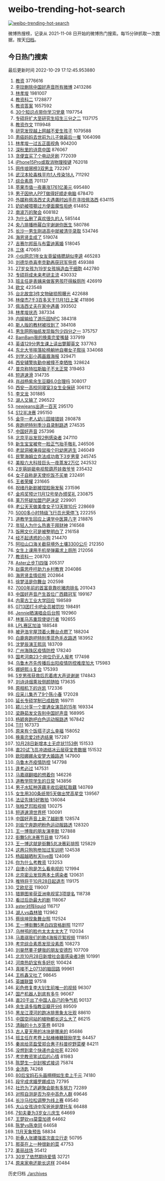 # weibo-trending-hot-search

[![weibo-trending-hot-search](https://github.com/ameizi/weibo-trending-hot-search/actions/workflows/ci.yml/badge.svg)](https://github.com/ameizi/weibo-trending-hot-search/actions/workflows/ci.yml)

微博热搜榜，记录从 2021-11-08 日开始的微博热门搜索。每15分钟抓取一次数据，按天[归档](./archives)。

## 今日热门搜索

<!-- BEGIN --> 
最后更新时间 2022-10-29 17:12:45.953880 
1. [教资](https://s.weibo.com/weibo?q=%E6%95%99%E8%B5%84&t=31&band_rank=15&Refer=top) 3776616
1. [李玟删除中国好声音所有微博](https://s.weibo.com/weibo?q=%23%E6%9D%8E%E7%8E%9F%E5%88%A0%E9%99%A4%E4%B8%AD%E5%9B%BD%E5%A5%BD%E5%A3%B0%E9%9F%B3%E6%89%80%E6%9C%89%E5%BE%AE%E5%8D%9A%23&t=31&band_rank=18&Refer=top) 2413286
1. [林孝埈](https://s.weibo.com/weibo?q=%E6%9E%97%E5%AD%9D%E5%9F%88&t=31&band_rank=1&Refer=top) 1981007
1. [教资科二](https://s.weibo.com/weibo?q=%E6%95%99%E8%B5%84%E7%A7%91%E4%BA%8C&t=31&band_rank=4&Refer=top) 1728877
1. [教资答案](https://s.weibo.com/weibo?q=%E6%95%99%E8%B5%84%E7%AD%94%E6%A1%88&t=31&band_rank=2&Refer=top) 1657592
1. [30个知识点带你学习党章](https://s.weibo.com/weibo?q=%2330%E4%B8%AA%E7%9F%A5%E8%AF%86%E7%82%B9%E5%B8%A6%E4%BD%A0%E5%AD%A6%E4%B9%A0%E5%85%9A%E7%AB%A0%23&t=31&band_rank=3&Refer=top) 1197754
1. [专硕将扩大至研究生招生三分之二](https://s.weibo.com/weibo?q=%23%E4%B8%93%E7%A1%95%E5%B0%86%E6%89%A9%E5%A4%A7%E8%87%B3%E7%A0%94%E7%A9%B6%E7%94%9F%E6%8B%9B%E7%94%9F%E4%B8%89%E5%88%86%E4%B9%8B%E4%BA%8C%23&t=31&band_rank=36&Refer=top) 1137175
1. [教资作文](https://s.weibo.com/weibo?q=%E6%95%99%E8%B5%84%E4%BD%9C%E6%96%87&t=31&band_rank=4&Refer=top) 1119948
1. [研究发现越上网越不爱生孩子](https://s.weibo.com/weibo?q=%23%E7%A0%94%E7%A9%B6%E5%8F%91%E7%8E%B0%E8%B6%8A%E4%B8%8A%E7%BD%91%E8%B6%8A%E4%B8%8D%E7%88%B1%E7%94%9F%E5%AD%A9%E5%AD%90%23&t=31&band_rank=2&Refer=top) 1079588
1. [患癌妈妈去世前为儿子做最后一餐](https://s.weibo.com/weibo?q=%23%E6%82%A3%E7%99%8C%E5%A6%88%E5%A6%88%E5%8E%BB%E4%B8%96%E5%89%8D%E4%B8%BA%E5%84%BF%E5%AD%90%E5%81%9A%E6%9C%80%E5%90%8E%E4%B8%80%E9%A4%90%23&t=31&band_rank=38&Refer=top) 1064098
1. [林孝埈一过五正面视角](https://s.weibo.com/weibo?q=%23%E6%9E%97%E5%AD%9D%E5%9F%88%E4%B8%80%E8%BF%87%E4%BA%94%E6%AD%A3%E9%9D%A2%E8%A7%86%E8%A7%92%23&t=31&band_rank=48&Refer=top) 904200
1. [深秋里的诗意中国](https://s.weibo.com/weibo?q=%23%E6%B7%B1%E7%A7%8B%E9%87%8C%E7%9A%84%E8%AF%97%E6%84%8F%E4%B8%AD%E5%9B%BD%23&t=31&band_rank=3&Refer=top) 876067
1. [贪便宜买了个电动牙刷](https://s.weibo.com/weibo?q=%23%E8%B4%AA%E4%BE%BF%E5%AE%9C%E4%B9%B0%E4%BA%86%E4%B8%AA%E7%94%B5%E5%8A%A8%E7%89%99%E5%88%B7%23&t=31&band_rank=2&Refer=top) 772039
1. [iPhone15Pro或取消物理按键](https://s.weibo.com/weibo?q=%23iPhone15Pro%E6%88%96%E5%8F%96%E6%B6%88%E7%89%A9%E7%90%86%E6%8C%89%E9%94%AE%23&t=31&band_rank=4&Refer=top) 762018
1. [网传琅琊榜3双男主](https://s.weibo.com/weibo?q=%23%E7%BD%91%E4%BC%A0%E7%90%85%E7%90%8A%E6%A6%9C3%E5%8F%8C%E7%94%B7%E4%B8%BB%23&t=31&band_rank=28&Refer=top) 732267
1. [武汉本轮毒株平均1人传染18人](https://s.weibo.com/weibo?q=%23%E6%AD%A6%E6%B1%89%E6%9C%AC%E8%BD%AE%E6%AF%92%E6%A0%AA%E5%B9%B3%E5%9D%871%E4%BA%BA%E4%BC%A0%E6%9F%9318%E4%BA%BA%23&t=31&band_rank=4&Refer=top) 711292
1. [综合素质](https://s.weibo.com/weibo?q=%E7%BB%BC%E5%90%88%E7%B4%A0%E8%B4%A8&t=31&band_rank=5&Refer=top) 701137
1. [苹果市值一夜暴涨1761亿美元](https://s.weibo.com/weibo?q=%23%E8%8B%B9%E6%9E%9C%E5%B8%82%E5%80%BC%E4%B8%80%E5%A4%9C%E6%9A%B4%E6%B6%A81761%E4%BA%BF%E7%BE%8E%E5%85%83%23&t=31&band_rank=4&Refer=top) 695480
1. [男子因他人PPT做得好顺走电脑](https://s.weibo.com/weibo?q=%23%E7%94%B7%E5%AD%90%E5%9B%A0%E4%BB%96%E4%BA%BAPPT%E5%81%9A%E5%BE%97%E5%A5%BD%E9%A1%BA%E8%B5%B0%E7%94%B5%E8%84%91%23&t=31&band_rank=19&Refer=top) 678470
1. [外媒称佩洛西丈夫遇袭时凶手在寻找佩洛西](https://s.weibo.com/weibo?q=%23%E5%A4%96%E5%AA%92%E7%A7%B0%E4%BD%A9%E6%B4%9B%E8%A5%BF%E4%B8%88%E5%A4%AB%E9%81%87%E8%A2%AD%E6%97%B6%E5%87%B6%E6%89%8B%E5%9C%A8%E5%AF%BB%E6%89%BE%E4%BD%A9%E6%B4%9B%E8%A5%BF%23&t=31&band_rank=47&Refer=top) 634115
1. [奶奶被喂嚼过方便面魔性拒绝](https://s.weibo.com/weibo?q=%23%E5%A5%B6%E5%A5%B6%E8%A2%AB%E5%96%82%E5%9A%BC%E8%BF%87%E6%96%B9%E4%BE%BF%E9%9D%A2%E9%AD%94%E6%80%A7%E6%8B%92%E7%BB%9D%23&t=31&band_rank=40&Refer=top) 614852
1. [南波万的聚会](https://s.weibo.com/weibo?q=%23%E5%8D%97%E6%B3%A2%E4%B8%87%E7%9A%84%E8%81%9A%E4%BC%9A%23&t=31&band_rank=7&Refer=top) 608182
1. [为什么删了喜欢很久的人](https://s.weibo.com/weibo?q=%23%E4%B8%BA%E4%BB%80%E4%B9%88%E5%88%A0%E4%BA%86%E5%96%9C%E6%AC%A2%E5%BE%88%E4%B9%85%E7%9A%84%E4%BA%BA%23&t=31&band_rank=5&Refer=top) 585144
1. [央八排播杨幂白宇谢谢你医生](https://s.weibo.com/weibo?q=%23%E5%A4%AE%E5%85%AB%E6%8E%92%E6%92%AD%E6%9D%A8%E5%B9%82%E7%99%BD%E5%AE%87%E8%B0%A2%E8%B0%A2%E4%BD%A0%E5%8C%BB%E7%94%9F%23&t=31&band_rank=6&Refer=top) 580786
1. [长沙一男生刚进高中就被清华录取](https://s.weibo.com/weibo?q=%23%E9%95%BF%E6%B2%99%E4%B8%80%E7%94%B7%E7%94%9F%E5%88%9A%E8%BF%9B%E9%AB%98%E4%B8%AD%E5%B0%B1%E8%A2%AB%E6%B8%85%E5%8D%8E%E5%BD%95%E5%8F%96%23&t=31&band_rank=11&Refer=top) 534746
1. [海恩贤圭成了](https://s.weibo.com/weibo?q=%23%E6%B5%B7%E6%81%A9%E8%B4%A4%E5%9C%AD%E6%88%90%E4%BA%86%23&t=31&band_rank=6&Refer=top) 519074
1. [吉赛尔邦辰与布雷迪离婚](https://s.weibo.com/weibo?q=%23%E5%90%89%E8%B5%9B%E5%B0%94%E9%82%A6%E8%BE%B0%E4%B8%8E%E5%B8%83%E9%9B%B7%E8%BF%AA%E7%A6%BB%E5%A9%9A%23&t=31&band_rank=8&Refer=top) 518045
1. [三体](https://s.weibo.com/weibo?q=%E4%B8%89%E4%BD%93&t=31&band_rank=42&Refer=top) 470651
1. [小伙网恋1年女友竟留络腮胡似李逵](https://s.weibo.com/weibo?q=%23%E5%B0%8F%E4%BC%99%E7%BD%91%E6%81%8B1%E5%B9%B4%E5%A5%B3%E5%8F%8B%E7%AB%9F%E7%95%99%E7%BB%9C%E8%85%AE%E8%83%A1%E4%BC%BC%E6%9D%8E%E9%80%B5%23&t=31&band_rank=50&Refer=top) 465283
1. [刘德华恭喜李克勤再获冠军导师](https://s.weibo.com/weibo?q=%23%E5%88%98%E5%BE%B7%E5%8D%8E%E6%81%AD%E5%96%9C%E6%9D%8E%E5%85%8B%E5%8B%A4%E5%86%8D%E8%8E%B7%E5%86%A0%E5%86%9B%E5%AF%BC%E5%B8%88%23&t=31&band_rank=37&Refer=top) 459388
1. [27岁女孩为19岁女孩捐造血干细胞](https://s.weibo.com/weibo?q=%2327%E5%B2%81%E5%A5%B3%E5%AD%A9%E4%B8%BA19%E5%B2%81%E5%A5%B3%E5%AD%A9%E6%8D%90%E9%80%A0%E8%A1%80%E5%B9%B2%E7%BB%86%E8%83%9E%23&t=31&band_rank=15&Refer=top) 442780
1. [专硕将成未来考研主流](https://s.weibo.com/weibo?q=%23%E4%B8%93%E7%A1%95%E5%B0%86%E6%88%90%E6%9C%AA%E6%9D%A5%E8%80%83%E7%A0%94%E4%B8%BB%E6%B5%81%23&t=31&band_rank=20&Refer=top) 430332
1. [班主任是表姨来做客男孩吓得躲厕所](https://s.weibo.com/weibo?q=%23%E7%8F%AD%E4%B8%BB%E4%BB%BB%E6%98%AF%E8%A1%A8%E5%A7%A8%E6%9D%A5%E5%81%9A%E5%AE%A2%E7%94%B7%E5%AD%A9%E5%90%93%E5%BE%97%E8%BA%B2%E5%8E%95%E6%89%80%23&t=31&band_rank=31&Refer=top) 426919
1. [欧文](https://s.weibo.com/weibo?q=%E6%AC%A7%E6%96%87&t=31&band_rank=18&Refer=top) 423548
1. [台北故宫3件文物破损照曝光](https://s.weibo.com/weibo?q=%23%E5%8F%B0%E5%8C%97%E6%95%85%E5%AE%AB3%E4%BB%B6%E6%96%87%E7%89%A9%E7%A0%B4%E6%8D%9F%E7%85%A7%E6%9B%9D%E5%85%89%23&t=31&band_rank=7&Refer=top) 422688
1. [林俊杰7千3百多天于11月1日上架](https://s.weibo.com/weibo?q=%E6%9E%97%E4%BF%8A%E6%9D%B07%E5%8D%833%E7%99%BE%E5%A4%9A%E5%A4%A9%E4%BA%8E11%E6%9C%881%E6%97%A5%E4%B8%8A%E6%9E%B6&t=31&band_rank=17&Refer=top) 411896
1. [佩洛西丈夫在家中遇袭](https://s.weibo.com/weibo?q=%23%E4%BD%A9%E6%B4%9B%E8%A5%BF%E4%B8%88%E5%A4%AB%E5%9C%A8%E5%AE%B6%E4%B8%AD%E9%81%87%E8%A2%AD%23&t=31&band_rank=8&Refer=top) 393502
1. [林孝埈状态](https://s.weibo.com/weibo?q=%23%E6%9E%97%E5%AD%9D%E5%9F%88%E7%8A%B6%E6%80%81%23&t=31&band_rank=43&Refer=top) 387334
1. [内娱输给了游乐园NPC](https://s.weibo.com/weibo?q=%23%E5%86%85%E5%A8%B1%E8%BE%93%E7%BB%99%E4%BA%86%E6%B8%B8%E4%B9%90%E5%9B%ADNPC%23&t=31&band_rank=11&Refer=top) 384318
1. [斯人版的教材被找到了](https://s.weibo.com/weibo?q=%23%E6%96%AF%E4%BA%BA%E7%89%88%E7%9A%84%E6%95%99%E6%9D%90%E8%A2%AB%E6%89%BE%E5%88%B0%E4%BA%86%23&t=31&band_rank=49&Refer=top) 384108
1. [男生网购抽纸发现每包少四分之一](https://s.weibo.com/weibo?q=%23%E7%94%B7%E7%94%9F%E7%BD%91%E8%B4%AD%E6%8A%BD%E7%BA%B8%E5%8F%91%E7%8E%B0%E6%AF%8F%E5%8C%85%E5%B0%91%E5%9B%9B%E5%88%86%E4%B9%8B%E4%B8%80%23&t=31&band_rank=19&Refer=top) 375757
1. [BamBam我的换乘恋爱嘴替](https://s.weibo.com/weibo?q=%23BamBam%E6%88%91%E7%9A%84%E6%8D%A2%E4%B9%98%E6%81%8B%E7%88%B1%E5%98%B4%E6%9B%BF%23&t=31&band_rank=9&Refer=top) 337919
1. [英语129分男生课上读出蹩脚英文](https://s.weibo.com/weibo?q=%23%E8%8B%B1%E8%AF%AD129%E5%88%86%E7%94%B7%E7%94%9F%E8%AF%BE%E4%B8%8A%E8%AF%BB%E5%87%BA%E8%B9%A9%E8%84%9A%E8%8B%B1%E6%96%87%23&t=31&band_rank=9&Refer=top) 337763
1. [东北大爷摔落轮椅躺地自嘲女子帮扶](https://s.weibo.com/weibo?q=%23%E4%B8%9C%E5%8C%97%E5%A4%A7%E7%88%B7%E6%91%94%E8%90%BD%E8%BD%AE%E6%A4%85%E8%BA%BA%E5%9C%B0%E8%87%AA%E5%98%B2%E5%A5%B3%E5%AD%90%E5%B8%AE%E6%89%B6%23&t=31&band_rank=34&Refer=top) 334068
1. [刘学义彭小苒画眉海报](https://s.weibo.com/weibo?q=%23%E5%88%98%E5%AD%A6%E4%B9%89%E5%BD%AD%E5%B0%8F%E8%8B%92%E7%94%BB%E7%9C%89%E6%B5%B7%E6%8A%A5%23&t=31&band_rank=10&Refer=top) 329471
1. [西安辅警执勤中被撞不幸牺牲](https://s.weibo.com/weibo?q=%23%E8%A5%BF%E5%AE%89%E8%BE%85%E8%AD%A6%E6%89%A7%E5%8B%A4%E4%B8%AD%E8%A2%AB%E6%92%9E%E4%B8%8D%E5%B9%B8%E7%89%BA%E7%89%B2%23&t=31&band_rank=11&Refer=top) 328624
1. [普京称特拉斯脑子不太正常](https://s.weibo.com/weibo?q=%23%E6%99%AE%E4%BA%AC%E7%A7%B0%E7%89%B9%E6%8B%89%E6%96%AF%E8%84%91%E5%AD%90%E4%B8%8D%E5%A4%AA%E6%AD%A3%E5%B8%B8%23&t=31&band_rank=34&Refer=top) 319463
1. [短道速滑](https://s.weibo.com/weibo?q=%E7%9F%AD%E9%81%93%E9%80%9F%E6%BB%91&t=31&band_rank=10&Refer=top) 314735
1. [肖战杨紫余生豆瓣6.0合理吗](https://s.weibo.com/weibo?q=%23%E8%82%96%E6%88%98%E6%9D%A8%E7%B4%AB%E4%BD%99%E7%94%9F%E8%B1%86%E7%93%A36.0%E5%90%88%E7%90%86%E5%90%97%23&t=31&band_rank=11&Refer=top) 308017
1. [西安一高校同寝室3女生全保研](https://s.weibo.com/weibo?q=%23%E8%A5%BF%E5%AE%89%E4%B8%80%E9%AB%98%E6%A0%A1%E5%90%8C%E5%AF%9D%E5%AE%A43%E5%A5%B3%E7%94%9F%E5%85%A8%E4%BF%9D%E7%A0%94%23&t=31&band_rank=43&Refer=top) 306112
1. [李文龙](https://s.weibo.com/weibo?q=%E6%9D%8E%E6%96%87%E9%BE%99&t=31&band_rank=17&Refer=top) 301885
1. [湖人又输了](https://s.weibo.com/weibo?q=%23%E6%B9%96%E4%BA%BA%E5%8F%88%E8%BE%93%E4%BA%86%23&t=31&band_rank=10&Refer=top) 296522
1. [newjeans出道一百天](https://s.weibo.com/weibo?q=%23newjeans%E5%87%BA%E9%81%93%E4%B8%80%E7%99%BE%E5%A4%A9%23&t=31&band_rank=12&Refer=top) 295170
1. [S12半决赛](https://s.weibo.com/weibo?q=%23S12%E5%8D%8A%E5%86%B3%E8%B5%9B%23&t=31&band_rank=42&Refer=top) 295150
1. [金华一老人幼儿园接错娃](https://s.weibo.com/weibo?q=%23%E9%87%91%E5%8D%8E%E4%B8%80%E8%80%81%E4%BA%BA%E5%B9%BC%E5%84%BF%E5%9B%AD%E6%8E%A5%E9%94%99%E5%A8%83%23&t=31&band_rank=48&Refer=top) 280878
1. [奔跑吧特别季沙县录制路透](https://s.weibo.com/weibo?q=%23%E5%A5%94%E8%B7%91%E5%90%A7%E7%89%B9%E5%88%AB%E5%AD%A3%E6%B2%99%E5%8E%BF%E5%BD%95%E5%88%B6%E8%B7%AF%E9%80%8F%23&t=31&band_rank=16&Refer=top) 274535
1. [中国好声音](https://s.weibo.com/weibo?q=%23%E4%B8%AD%E5%9B%BD%E5%A5%BD%E5%A3%B0%E9%9F%B3%23&t=31&band_rank=12&Refer=top) 257396
1. [北京平谷发现2例感染者](https://s.weibo.com/weibo?q=%23%E5%8C%97%E4%BA%AC%E5%B9%B3%E8%B0%B7%E5%8F%91%E7%8E%B02%E4%BE%8B%E6%84%9F%E6%9F%93%E8%80%85%23&t=31&band_rank=13&Refer=top) 247110
1. [新生宝宝被夸一脸正气抬手敬礼](https://s.weibo.com/weibo?q=%23%E6%96%B0%E7%94%9F%E5%AE%9D%E5%AE%9D%E8%A2%AB%E5%A4%B8%E4%B8%80%E8%84%B8%E6%AD%A3%E6%B0%94%E6%8A%AC%E6%89%8B%E6%95%AC%E7%A4%BC%23&t=31&band_rank=40&Refer=top) 246506
1. [老鼠洞被淹母鼠挨个叼幼崽逃生](https://s.weibo.com/weibo?q=%23%E8%80%81%E9%BC%A0%E6%B4%9E%E8%A2%AB%E6%B7%B9%E6%AF%8D%E9%BC%A0%E6%8C%A8%E4%B8%AA%E5%8F%BC%E5%B9%BC%E5%B4%BD%E9%80%83%E7%94%9F%23&t=31&band_rank=14&Refer=top) 246049
1. [民警海姆立克法成功救下3岁男童](https://s.weibo.com/weibo?q=%23%E6%B0%91%E8%AD%A6%E6%B5%B7%E5%A7%86%E7%AB%8B%E5%85%8B%E6%B3%95%E6%88%90%E5%8A%9F%E6%95%91%E4%B8%8B3%E5%B2%81%E7%94%B7%E7%AB%A5%23&t=31&band_rank=15&Refer=top) 245745
1. [美股六大科技巨头一夜蒸发2万亿](https://s.weibo.com/weibo?q=%23%E7%BE%8E%E8%82%A1%E5%85%AD%E5%A4%A7%E7%A7%91%E6%8A%80%E5%B7%A8%E5%A4%B4%E4%B8%80%E5%A4%9C%E8%92%B8%E5%8F%912%E4%B8%87%E4%BA%BF%23&t=31&band_rank=50&Refer=top) 242532
1. [2岁萌娃砸电视帮葫芦娃救爷爷](https://s.weibo.com/weibo?q=%232%E5%B2%81%E8%90%8C%E5%A8%83%E7%A0%B8%E7%94%B5%E8%A7%86%E5%B8%AE%E8%91%AB%E8%8A%A6%E5%A8%83%E6%95%91%E7%88%B7%E7%88%B7%23&t=31&band_rank=30&Refer=top) 235432
1. [女子自称是天使吃饭不买单](https://s.weibo.com/weibo?q=%23%E5%A5%B3%E5%AD%90%E8%87%AA%E7%A7%B0%E6%98%AF%E5%A4%A9%E4%BD%BF%E5%90%83%E9%A5%AD%E4%B8%8D%E4%B9%B0%E5%8D%95%23&t=31&band_rank=15&Refer=top) 232491
1. [王者荣耀](https://s.weibo.com/weibo?q=%E7%8E%8B%E8%80%85%E8%8D%A3%E8%80%80&t=31&band_rank=50&Refer=top) 231665
1. [祝绪丹新剧被捏脸揪发髻](https://s.weibo.com/weibo?q=%23%E7%A5%9D%E7%BB%AA%E4%B8%B9%E6%96%B0%E5%89%A7%E8%A2%AB%E6%8D%8F%E8%84%B8%E6%8F%AA%E5%8F%91%E9%AB%BB%23&t=31&band_rank=20&Refer=top) 231596
1. [金鸡奖预计11月12号举办颁奖礼](https://s.weibo.com/weibo?q=%23%E9%87%91%E9%B8%A1%E5%A5%96%E9%A2%84%E8%AE%A111%E6%9C%8812%E5%8F%B7%E4%B8%BE%E5%8A%9E%E9%A2%81%E5%A5%96%E7%A4%BC%23&t=31&band_rank=14&Refer=top) 230875
1. [莱万怀疑加盟巴萨决定](https://s.weibo.com/weibo?q=%23%E8%8E%B1%E4%B8%87%E6%80%80%E7%96%91%E5%8A%A0%E7%9B%9F%E5%B7%B4%E8%90%A8%E5%86%B3%E5%AE%9A%23&t=31&band_rank=15&Refer=top) 229901
1. [老公天天做美食女子13天胖10斤](https://s.weibo.com/weibo?q=%23%E8%80%81%E5%85%AC%E5%A4%A9%E5%A4%A9%E5%81%9A%E7%BE%8E%E9%A3%9F%E5%A5%B3%E5%AD%9013%E5%A4%A9%E8%83%9610%E6%96%A4%23&t=31&band_rank=17&Refer=top) 228669
1. [5000多小时特级飞行员光荣停飞](https://s.weibo.com/weibo?q=%235000%E5%A4%9A%E5%B0%8F%E6%97%B6%E7%89%B9%E7%BA%A7%E9%A3%9E%E8%A1%8C%E5%91%98%E5%85%89%E8%8D%A3%E5%81%9C%E9%A3%9E%23&t=31&band_rank=15&Refer=top) 222255
1. [道教学生回应上课学中医算八字](https://s.weibo.com/weibo?q=%23%E9%81%93%E6%95%99%E5%AD%A6%E7%94%9F%E5%9B%9E%E5%BA%94%E4%B8%8A%E8%AF%BE%E5%AD%A6%E4%B8%AD%E5%8C%BB%E7%AE%97%E5%85%AB%E5%AD%97%23&t=31&band_rank=37&Refer=top) 218876
1. [年轻人为什么热衷于拜财神](https://s.weibo.com/weibo?q=%23%E5%B9%B4%E8%BD%BB%E4%BA%BA%E4%B8%BA%E4%BB%80%E4%B9%88%E7%83%AD%E8%A1%B7%E4%BA%8E%E6%8B%9C%E8%B4%A2%E7%A5%9E%23&t=31&band_rank=41&Refer=top) 216568
1. [饭圈文化可是被整明白了](https://s.weibo.com/weibo?q=%23%E9%A5%AD%E5%9C%88%E6%96%87%E5%8C%96%E5%8F%AF%E6%98%AF%E8%A2%AB%E6%95%B4%E6%98%8E%E7%99%BD%E4%BA%86%23&t=31&band_rank=21&Refer=top) 216158
1. [经不起诱惑的小狗](https://s.weibo.com/weibo?q=%23%E7%BB%8F%E4%B8%8D%E8%B5%B7%E8%AF%B1%E6%83%91%E7%9A%84%E5%B0%8F%E7%8B%97%23&t=31&band_rank=17&Refer=top) 214470
1. [阿拉山口海关截获境外土壤3300公斤](https://s.weibo.com/weibo?q=%23%E9%98%BF%E6%8B%89%E5%B1%B1%E5%8F%A3%E6%B5%B7%E5%85%B3%E6%88%AA%E8%8E%B7%E5%A2%83%E5%A4%96%E5%9C%9F%E5%A3%A43300%E5%85%AC%E6%96%A4%23&t=31&band_rank=50&Refer=top) 212350
1. [女生上课用手机举弹幕求上厕所](https://s.weibo.com/weibo?q=%23%E5%A5%B3%E7%94%9F%E4%B8%8A%E8%AF%BE%E7%94%A8%E6%89%8B%E6%9C%BA%E4%B8%BE%E5%BC%B9%E5%B9%95%E6%B1%82%E4%B8%8A%E5%8E%95%E6%89%80%23&t=31&band_rank=16&Refer=top) 212056
1. [教资科一](https://s.weibo.com/weibo?q=%E6%95%99%E8%B5%84%E7%A7%91%E4%B8%80&t=31&band_rank=28&Refer=top) 208703
1. [Aster止步TI四强](https://s.weibo.com/weibo?q=%23Aster%E6%AD%A2%E6%AD%A5TI%E5%9B%9B%E5%BC%BA%23&t=31&band_rank=16&Refer=top) 205317
1. [赵露思呼吁助力乡村教育](https://s.weibo.com/weibo?q=%23%E8%B5%B5%E9%9C%B2%E6%80%9D%E5%91%BC%E5%90%81%E5%8A%A9%E5%8A%9B%E4%B9%A1%E6%9D%91%E6%95%99%E8%82%B2%23&t=31&band_rank=22&Refer=top) 204086
1. [海恩贤圭情侣照](https://s.weibo.com/weibo?q=%23%E6%B5%B7%E6%81%A9%E8%B4%A4%E5%9C%AD%E6%83%85%E4%BE%A3%E7%85%A7%23&t=31&band_rank=12&Refer=top) 202864
1. [徐梦洁是你舞台](https://s.weibo.com/weibo?q=%23%E5%BE%90%E6%A2%A6%E6%B4%81%E6%98%AF%E4%BD%A0%E8%88%9E%E5%8F%B0%23&t=31&band_rank=14&Refer=top) 202598
1. [7000年前的首富竟靠吃猪肉排名](https://s.weibo.com/weibo?q=%237000%E5%B9%B4%E5%89%8D%E7%9A%84%E9%A6%96%E5%AF%8C%E7%AB%9F%E9%9D%A0%E5%90%83%E7%8C%AA%E8%82%89%E6%8E%92%E5%90%8D%23&t=31&band_rank=18&Refer=top) 201043
1. [中国好声音产生首位广西籍冠军](https://s.weibo.com/weibo?q=%23%E4%B8%AD%E5%9B%BD%E5%A5%BD%E5%A3%B0%E9%9F%B3%E4%BA%A7%E7%94%9F%E9%A6%96%E4%BD%8D%E5%B9%BF%E8%A5%BF%E7%B1%8D%E5%86%A0%E5%86%9B%23&t=31&band_rank=15&Refer=top) 199167
1. [内蒙古工业大学回应](https://s.weibo.com/weibo?q=%E5%86%85%E8%92%99%E5%8F%A4%E5%B7%A5%E4%B8%9A%E5%A4%A7%E5%AD%A6%E5%9B%9E%E5%BA%94&t=31&band_rank=21&Refer=top) 198589
1. [0713团打卡吧全员被罚抄](https://s.weibo.com/weibo?q=%230713%E5%9B%A2%E6%89%93%E5%8D%A1%E5%90%A7%E5%85%A8%E5%91%98%E8%A2%AB%E7%BD%9A%E6%8A%84%23&t=31&band_rank=24&Refer=top) 198491
1. [Jennie晒演唱会后台照](https://s.weibo.com/weibo?q=%23Jennie%E6%99%92%E6%BC%94%E5%94%B1%E4%BC%9A%E5%90%8E%E5%8F%B0%E7%85%A7%23&t=31&band_rank=20&Refer=top) 192960
1. [林峯马苏重现使徒行者](https://s.weibo.com/weibo?q=%23%E6%9E%97%E5%B3%AF%E9%A9%AC%E8%8B%8F%E9%87%8D%E7%8E%B0%E4%BD%BF%E5%BE%92%E8%A1%8C%E8%80%85%23&t=31&band_rank=18&Refer=top) 192655
1. [LPL赛区加油](https://s.weibo.com/weibo?q=%23LPL%E8%B5%9B%E5%8C%BA%E5%8A%A0%E6%B2%B9%23&t=31&band_rank=39&Refer=top) 188548
1. [被尹浩宇屋顶着火舞台点燃了](https://s.weibo.com/weibo?q=%23%E8%A2%AB%E5%B0%B9%E6%B5%A9%E5%AE%87%E5%B1%8B%E9%A1%B6%E7%9D%80%E7%81%AB%E8%88%9E%E5%8F%B0%E7%82%B9%E7%87%83%E4%BA%86%23&t=31&band_rank=18&Refer=top) 188204
1. [白鹿奔跑吧特别季蓝色毛衣路透](https://s.weibo.com/weibo?q=%23%E7%99%BD%E9%B9%BF%E5%A5%94%E8%B7%91%E5%90%A7%E7%89%B9%E5%88%AB%E5%AD%A3%E8%93%9D%E8%89%B2%E6%AF%9B%E8%A1%A3%E8%B7%AF%E9%80%8F%23&t=31&band_rank=33&Refer=top) 183952
1. [沈梦辰演王熙凤](https://s.weibo.com/weibo?q=%23%E6%B2%88%E6%A2%A6%E8%BE%B0%E6%BC%94%E7%8E%8B%E7%86%99%E5%87%A4%23&t=31&band_rank=19&Refer=top) 183709
1. [广州海珠区疫情防控](https://s.weibo.com/weibo?q=%23%E5%B9%BF%E5%B7%9E%E6%B5%B7%E7%8F%A0%E5%8C%BA%E7%96%AB%E6%83%85%E9%98%B2%E6%8E%A7%23&t=31&band_rank=20&Refer=top) 178240
1. [国考河南23个岗位仍无人报考](https://s.weibo.com/weibo?q=%23%E5%9B%BD%E8%80%83%E6%B2%B3%E5%8D%9723%E4%B8%AA%E5%B2%97%E4%BD%8D%E4%BB%8D%E6%97%A0%E4%BA%BA%E6%8A%A5%E8%80%83%23&t=31&band_rank=26&Refer=top) 177498
1. [乌鲁木齐先传播后出阳疫情防控难度加大](https://s.weibo.com/weibo?q=%23%E4%B9%8C%E9%B2%81%E6%9C%A8%E9%BD%90%E5%85%88%E4%BC%A0%E6%92%AD%E5%90%8E%E5%87%BA%E9%98%B3%E7%96%AB%E6%83%85%E9%98%B2%E6%8E%A7%E9%9A%BE%E5%BA%A6%E5%8A%A0%E5%A4%A7%23&t=31&band_rank=22&Refer=top) 175983
1. [娜妍熙斗复合](https://s.weibo.com/weibo?q=%23%E5%A8%9C%E5%A6%8D%E7%86%99%E6%96%97%E5%A4%8D%E5%90%88%23&t=31&band_rank=24&Refer=top) 175393
1. [5岁男孩获救后忍着疼大声说谢谢](https://s.weibo.com/weibo?q=%235%E5%B2%81%E7%94%B7%E5%AD%A9%E8%8E%B7%E6%95%91%E5%90%8E%E5%BF%8D%E7%9D%80%E7%96%BC%E5%A4%A7%E5%A3%B0%E8%AF%B4%E8%B0%A2%E8%B0%A2%23&t=31&band_rank=27&Refer=top) 174843
1. [刘诗诗烟熏妆侧颜随拍](https://s.weibo.com/weibo?q=%23%E5%88%98%E8%AF%97%E8%AF%97%E7%83%9F%E7%86%8F%E5%A6%86%E4%BE%A7%E9%A2%9C%E9%9A%8F%E6%8B%8D%23&t=31&band_rank=22&Refer=top) 173635
1. [原相机下的许凯](https://s.weibo.com/weibo?q=%23%E5%8E%9F%E7%9B%B8%E6%9C%BA%E4%B8%8B%E7%9A%84%E8%AE%B8%E5%87%AF%23&t=31&band_rank=21&Refer=top) 172336
1. [应采儿集齐了9个陈小春](https://s.weibo.com/weibo?q=%23%E5%BA%94%E9%87%87%E5%84%BF%E9%9B%86%E9%BD%90%E4%BA%869%E4%B8%AA%E9%99%88%E5%B0%8F%E6%98%A5%23&t=31&band_rank=42&Refer=top) 172028
1. [延长专硕学制已成趋势](https://s.weibo.com/weibo?q=%23%E5%BB%B6%E9%95%BF%E4%B8%93%E7%A1%95%E5%AD%A6%E5%88%B6%E5%B7%B2%E6%88%90%E8%B6%8B%E5%8A%BF%23&t=31&band_rank=20&Refer=top) 169711
1. [颖儿分享一个普通女演员的15年](https://s.weibo.com/weibo?q=%23%E9%A2%96%E5%84%BF%E5%88%86%E4%BA%AB%E4%B8%80%E4%B8%AA%E6%99%AE%E9%80%9A%E5%A5%B3%E6%BC%94%E5%91%98%E7%9A%8415%E5%B9%B4%23&t=31&band_rank=22&Refer=top) 169334
1. [梁静茹发文告别中国好声音](https://s.weibo.com/weibo?q=%23%E6%A2%81%E9%9D%99%E8%8C%B9%E5%8F%91%E6%96%87%E5%91%8A%E5%88%AB%E4%B8%AD%E5%9B%BD%E5%A5%BD%E5%A3%B0%E9%9F%B3%23&t=31&band_rank=23&Refer=top) 168995
1. [杨颖奔跑吧白色运动服路透](https://s.weibo.com/weibo?q=%23%E6%9D%A8%E9%A2%96%E5%A5%94%E8%B7%91%E5%90%A7%E7%99%BD%E8%89%B2%E8%BF%90%E5%8A%A8%E6%9C%8D%E8%B7%AF%E9%80%8F%23&t=31&band_rank=48&Refer=top) 167842
1. [TI11](https://s.weibo.com/weibo?q=TI11&t=31&band_rank=29&Refer=top) 167373
1. [原来有个饭搭子这么幸福](https://s.weibo.com/weibo?q=%23%E5%8E%9F%E6%9D%A5%E6%9C%89%E4%B8%AA%E9%A5%AD%E6%90%AD%E5%AD%90%E8%BF%99%E4%B9%88%E5%B9%B8%E7%A6%8F%23&t=31&band_rank=24&Refer=top) 158052
1. [换乘恋爱2终选结果](https://s.weibo.com/weibo?q=%23%E6%8D%A2%E4%B9%98%E6%81%8B%E7%88%B12%E7%BB%88%E9%80%89%E7%BB%93%E6%9E%9C%23&t=31&band_rank=25&Refer=top) 157287
1. [10月28日新增本土无症状1153例](https://s.weibo.com/weibo?q=%2310%E6%9C%8828%E6%97%A5%E6%96%B0%E5%A2%9E%E6%9C%AC%E5%9C%9F%E6%97%A0%E7%97%87%E7%8A%B61153%E4%BE%8B%23&t=31&band_rank=20&Refer=top) 151533
1. [直20试飞员冲进结冰云层获宝贵数据](https://s.weibo.com/weibo?q=%23%E7%9B%B420%E8%AF%95%E9%A3%9E%E5%91%98%E5%86%B2%E8%BF%9B%E7%BB%93%E5%86%B0%E4%BA%91%E5%B1%82%E8%8E%B7%E5%AE%9D%E8%B4%B5%E6%95%B0%E6%8D%AE%23&t=31&band_rank=25&Refer=top) 151532
1. [欧阳娜娜永安梦大婚路透](https://s.weibo.com/weibo?q=%23%E6%AC%A7%E9%98%B3%E5%A8%9C%E5%A8%9C%E6%B0%B8%E5%AE%89%E6%A2%A6%E5%A4%A7%E5%A9%9A%E8%B7%AF%E9%80%8F%23&t=31&band_rank=31&Refer=top) 147900
1. [乌鲁木齐疫情防控](https://s.weibo.com/weibo?q=%23%E4%B9%8C%E9%B2%81%E6%9C%A8%E9%BD%90%E7%96%AB%E6%83%85%E9%98%B2%E6%8E%A7%23&t=31&band_rank=27&Refer=top) 147798
1. [逢考必过](https://s.weibo.com/weibo?q=%23%E9%80%A2%E8%80%83%E5%BF%85%E8%BF%87%23&t=31&band_rank=26&Refer=top) 147531
1. [马嘉祺翻唱的想着你](https://s.weibo.com/weibo?q=%23%E9%A9%AC%E5%98%89%E7%A5%BA%E7%BF%BB%E5%94%B1%E7%9A%84%E6%83%B3%E7%9D%80%E4%BD%A0%23&t=31&band_rank=28&Refer=top) 146226
1. [道教学院学生的日常](https://s.weibo.com/weibo?q=%23%E9%81%93%E6%95%99%E5%AD%A6%E9%99%A2%E5%AD%A6%E7%94%9F%E7%9A%84%E6%97%A5%E5%B8%B8%23&t=31&band_rank=38&Refer=top) 143856
1. [男子水缸种莲藕丰收后砸缸取藕](https://s.weibo.com/weibo?q=%23%E7%94%B7%E5%AD%90%E6%B0%B4%E7%BC%B8%E7%A7%8D%E8%8E%B2%E8%97%95%E4%B8%B0%E6%94%B6%E5%90%8E%E7%A0%B8%E7%BC%B8%E5%8F%96%E8%97%95%23&t=31&band_rank=36&Refer=top) 140769
1. [女生用300条纸带5天做出梵高星空](https://s.weibo.com/weibo?q=%23%E5%A5%B3%E7%94%9F%E7%94%A8300%E6%9D%A1%E7%BA%B8%E5%B8%A65%E5%A4%A9%E5%81%9A%E5%87%BA%E6%A2%B5%E9%AB%98%E6%98%9F%E7%A9%BA%23&t=31&band_rank=46&Refer=top) 139567
1. [法证先锋5好敢拍](https://s.weibo.com/weibo?q=%23%E6%B3%95%E8%AF%81%E5%85%88%E9%94%8B5%E5%A5%BD%E6%95%A2%E6%8B%8D%23&t=31&band_rank=28&Refer=top) 136084
1. [张柏芝怼脸视频](https://s.weibo.com/weibo?q=%23%E5%BC%A0%E6%9F%8F%E8%8A%9D%E6%80%BC%E8%84%B8%E8%A7%86%E9%A2%91%23&t=31&band_rank=23&Refer=top) 130275
1. [短道速滑世界杯](https://s.weibo.com/weibo?q=%23%E7%9F%AD%E9%81%93%E9%80%9F%E6%BB%91%E4%B8%96%E7%95%8C%E6%9D%AF%23&t=31&band_rank=30&Refer=top) 130091
1. [中国好声音上新了越剧季](https://s.weibo.com/weibo?q=%23%E4%B8%AD%E5%9B%BD%E5%A5%BD%E5%A3%B0%E9%9F%B3%E4%B8%8A%E6%96%B0%E4%BA%86%E8%B6%8A%E5%89%A7%E5%AD%A3%23&t=31&band_rank=32&Refer=top) 128574
1. [刘些宁奔跑吧粉色运动服路透](https://s.weibo.com/weibo?q=%23%E5%88%98%E4%BA%9B%E5%AE%81%E5%A5%94%E8%B7%91%E5%90%A7%E7%B2%89%E8%89%B2%E8%BF%90%E5%8A%A8%E6%9C%8D%E8%B7%AF%E9%80%8F%23&t=31&band_rank=27&Refer=top) 128320
1. [王一博我的朋友演李默](https://s.weibo.com/weibo?q=%23%E7%8E%8B%E4%B8%80%E5%8D%9A%E6%88%91%E7%9A%84%E6%9C%8B%E5%8F%8B%E6%BC%94%E6%9D%8E%E9%BB%98%23&t=31&band_rank=29&Refer=top) 127888
1. [街舞5总决赛节目单](https://s.weibo.com/weibo?q=%23%E8%A1%97%E8%88%9E5%E6%80%BB%E5%86%B3%E8%B5%9B%E8%8A%82%E7%9B%AE%E5%8D%95%23&t=31&band_rank=33&Refer=top) 127563
1. [王一博这就是街舞5总决赛彩排照](https://s.weibo.com/weibo?q=%23%E7%8E%8B%E4%B8%80%E5%8D%9A%E8%BF%99%E5%B0%B1%E6%98%AF%E8%A1%97%E8%88%9E5%E6%80%BB%E5%86%B3%E8%B5%9B%E5%BD%A9%E6%8E%92%E7%85%A7%23&t=31&band_rank=23&Refer=top) 125829
1. [这两只狗狗参加过军训吧](https://s.weibo.com/weibo?q=%23%E8%BF%99%E4%B8%A4%E5%8F%AA%E7%8B%97%E7%8B%97%E5%8F%82%E5%8A%A0%E8%BF%87%E5%86%9B%E8%AE%AD%E5%90%A7%23&t=31&band_rank=48&Refer=top) 124538
1. [杨超越晒秋天live图](https://s.weibo.com/weibo?q=%23%E6%9D%A8%E8%B6%85%E8%B6%8A%E6%99%92%E7%A7%8B%E5%A4%A9live%E5%9B%BE%23&t=31&band_rank=27&Refer=top) 124069
1. [你为什么考教资](https://s.weibo.com/weibo?q=%23%E4%BD%A0%E4%B8%BA%E4%BB%80%E4%B9%88%E8%80%83%E6%95%99%E8%B5%84%23&t=31&band_rank=35&Refer=top) 123253
1. [自律小狗是怎么看电视的](https://s.weibo.com/weibo?q=%23%E8%87%AA%E5%BE%8B%E5%B0%8F%E7%8B%97%E6%98%AF%E6%80%8E%E4%B9%88%E7%9C%8B%E7%94%B5%E8%A7%86%E7%9A%84%23&t=31&band_rank=30&Refer=top) 121994
1. [北京密云发现两本土感染者](https://s.weibo.com/weibo?q=%23%E5%8C%97%E4%BA%AC%E5%AF%86%E4%BA%91%E5%8F%91%E7%8E%B0%E4%B8%A4%E6%9C%AC%E5%9C%9F%E6%84%9F%E6%9F%93%E8%80%85%23&t=31&band_rank=31&Refer=top) 120631
1. [推特将于10月28日起退市](https://s.weibo.com/weibo?q=%23%E6%8E%A8%E7%89%B9%E5%B0%86%E4%BA%8E10%E6%9C%8828%E6%97%A5%E8%B5%B7%E9%80%80%E5%B8%82%23&t=31&band_rank=32&Refer=top) 119175
1. [艾欧尼亚](https://s.weibo.com/weibo?q=%E8%89%BE%E6%AC%A7%E5%B0%BC%E4%BA%9A&t=31&band_rank=33&Refer=top) 119007
1. [猎罪图鉴获亚洲电视奖3项提名](https://s.weibo.com/weibo?q=%23%E7%8C%8E%E7%BD%AA%E5%9B%BE%E9%89%B4%E8%8E%B7%E4%BA%9A%E6%B4%B2%E7%94%B5%E8%A7%86%E5%A5%963%E9%A1%B9%E6%8F%90%E5%90%8D%23&t=31&band_rank=34&Refer=top) 118738
1. [看过后劲最大的剧](https://s.weibo.com/weibo?q=%23%E7%9C%8B%E8%BF%87%E5%90%8E%E5%8A%B2%E6%9C%80%E5%A4%A7%E7%9A%84%E5%89%A7%23&t=31&band_rank=35&Refer=top) 118067
1. [aster对阵liquid](https://s.weibo.com/weibo?q=%23aster%E5%AF%B9%E9%98%B5liquid%23&t=31&band_rank=30&Refer=top) 116717
1. [湖人vs森林狼](https://s.weibo.com/weibo?q=%23%E6%B9%96%E4%BA%BAvs%E6%A3%AE%E6%9E%97%E7%8B%BC%23&t=31&band_rank=42&Refer=top) 112962
1. [蔡徐坤现象舞台照](https://s.weibo.com/weibo?q=%23%E8%94%A1%E5%BE%90%E5%9D%A4%E7%8E%B0%E8%B1%A1%E8%88%9E%E5%8F%B0%E7%85%A7%23&t=31&band_rank=33&Refer=top) 112524
1. [王一博街舞5黑白四宫格剧照](https://s.weibo.com/weibo?q=%23%E7%8E%8B%E4%B8%80%E5%8D%9A%E8%A1%97%E8%88%9E5%E9%BB%91%E7%99%BD%E5%9B%9B%E5%AE%AB%E6%A0%BC%E5%89%A7%E7%85%A7%23&t=31&band_rank=29&Refer=top) 112117
1. [乌林鸮的脸也太太太太大了](https://s.weibo.com/weibo?q=%23%E4%B9%8C%E6%9E%97%E9%B8%AE%E7%9A%84%E8%84%B8%E4%B9%9F%E5%A4%AA%E5%A4%AA%E5%A4%AA%E5%A4%AA%E5%A4%A7%E4%BA%86%23&t=31&band_rank=50&Refer=top) 112034
1. [马嘉祺我们的歌4海报花絮视频](https://s.weibo.com/weibo?q=%23%E9%A9%AC%E5%98%89%E7%A5%BA%E6%88%91%E4%BB%AC%E7%9A%84%E6%AD%8C4%E6%B5%B7%E6%8A%A5%E8%8A%B1%E7%B5%AE%E8%A7%86%E9%A2%91%23&t=31&band_rank=36&Refer=top) 111851
1. [考完综合素质发现没素质](https://s.weibo.com/weibo?q=%23%E8%80%83%E5%AE%8C%E7%BB%BC%E5%90%88%E7%B4%A0%E8%B4%A8%E5%8F%91%E7%8E%B0%E6%B2%A1%E7%B4%A0%E8%B4%A8%23&t=31&band_rank=44&Refer=top) 108273
1. [刘昊然董子健我的朋友安德烈](https://s.weibo.com/weibo?q=%23%E5%88%98%E6%98%8A%E7%84%B6%E8%91%A3%E5%AD%90%E5%81%A5%E6%88%91%E7%9A%84%E6%9C%8B%E5%8F%8B%E5%AE%89%E5%BE%B7%E7%83%88%23&t=31&band_rank=38&Refer=top) 107709
1. [北京10月28日新增社会面感染者3例](https://s.weibo.com/weibo?q=%23%E5%8C%97%E4%BA%AC10%E6%9C%8828%E6%97%A5%E6%96%B0%E5%A2%9E%E7%A4%BE%E4%BC%9A%E9%9D%A2%E6%84%9F%E6%9F%93%E8%80%853%E4%BE%8B%23&t=31&band_rank=40&Refer=top) 101991
1. [河南热奶宝有多好吃](https://s.weibo.com/weibo?q=%23%E6%B2%B3%E5%8D%97%E7%83%AD%E5%A5%B6%E5%AE%9D%E6%9C%89%E5%A4%9A%E5%A5%BD%E5%90%83%23&t=31&band_rank=37&Refer=top) 100424
1. [真接不上0713的脑回路](https://s.weibo.com/weibo?q=%23%E7%9C%9F%E6%8E%A5%E4%B8%8D%E4%B8%8A0713%E7%9A%84%E8%84%91%E5%9B%9E%E8%B7%AF%23&t=31&band_rank=45&Refer=top) 99961
1. [王栎鑫又吐了](https://s.weibo.com/weibo?q=%23%E7%8E%8B%E6%A0%8E%E9%91%AB%E5%8F%88%E5%90%90%E4%BA%86%23&t=31&band_rank=38&Refer=top) 98645
1. [英雄联盟](https://s.weibo.com/weibo?q=%23%E8%8B%B1%E9%9B%84%E8%81%94%E7%9B%9F%23&t=31&band_rank=39&Refer=top) 97518
1. [彩色修复李大钊生前唯一的视频](https://s.weibo.com/weibo?q=%23%E5%BD%A9%E8%89%B2%E4%BF%AE%E5%A4%8D%E6%9D%8E%E5%A4%A7%E9%92%8A%E7%94%9F%E5%89%8D%E5%94%AF%E4%B8%80%E7%9A%84%E8%A7%86%E9%A2%91%23&t=31&band_rank=34&Refer=top) 96307
1. [国产机器人到底有多牛](https://s.weibo.com/weibo?q=%23%E5%9B%BD%E4%BA%A7%E6%9C%BA%E5%99%A8%E4%BA%BA%E5%88%B0%E5%BA%95%E6%9C%89%E5%A4%9A%E7%89%9B%23&t=31&band_rank=37&Refer=top) 96067
1. [直20干出了中国人自己的争气机](https://s.weibo.com/weibo?q=%23%E7%9B%B420%E5%B9%B2%E5%87%BA%E4%BA%86%E4%B8%AD%E5%9B%BD%E4%BA%BA%E8%87%AA%E5%B7%B1%E7%9A%84%E4%BA%89%E6%B0%94%E6%9C%BA%23&t=31&band_rank=48&Refer=top) 90137
1. [余生请多指教豆瓣开分6](https://s.weibo.com/weibo?q=%23%E4%BD%99%E7%94%9F%E8%AF%B7%E5%A4%9A%E6%8C%87%E6%95%99%E8%B1%86%E7%93%A3%E5%BC%80%E5%88%866%23&t=31&band_rank=41&Refer=top) 89509
1. [黑龙江漠河的跑冰排景象太壮观](https://s.weibo.com/weibo?q=%23%E9%BB%91%E9%BE%99%E6%B1%9F%E6%BC%A0%E6%B2%B3%E7%9A%84%E8%B7%91%E5%86%B0%E6%8E%92%E6%99%AF%E8%B1%A1%E5%A4%AA%E5%A3%AE%E8%A7%82%23&t=31&band_rank=47&Refer=top) 88610
1. [中国空间站的植物都长这么大了](https://s.weibo.com/weibo?q=%23%E4%B8%AD%E5%9B%BD%E7%A9%BA%E9%97%B4%E7%AB%99%E7%9A%84%E6%A4%8D%E7%89%A9%E9%83%BD%E9%95%BF%E8%BF%99%E4%B9%88%E5%A4%A7%E4%BA%86%23&t=31&band_rank=42&Refer=top) 86215
1. [清融的十九岁答卷](https://s.weibo.com/weibo?q=%23%E6%B8%85%E8%9E%8D%E7%9A%84%E5%8D%81%E4%B9%9D%E5%B2%81%E7%AD%94%E5%8D%B7%23&t=31&band_rank=43&Refer=top) 86128
1. [古人夏天用的冰块是哪来的](https://s.weibo.com/weibo?q=%23%E5%8F%A4%E4%BA%BA%E5%A4%8F%E5%A4%A9%E7%94%A8%E7%9A%84%E5%86%B0%E5%9D%97%E6%98%AF%E5%93%AA%E6%9D%A5%E7%9A%84%23&t=31&band_rank=43&Refer=top) 85686
1. [班主任在考卷上贴棒棒糖鼓励学生](https://s.weibo.com/weibo?q=%23%E7%8F%AD%E4%B8%BB%E4%BB%BB%E5%9C%A8%E8%80%83%E5%8D%B7%E4%B8%8A%E8%B4%B4%E6%A3%92%E6%A3%92%E7%B3%96%E9%BC%93%E5%8A%B1%E5%AD%A6%E7%94%9F%23&t=31&band_rank=43&Refer=top) 84457
1. [秦岚给蓝盈莹郑合惠子科普挖野菜梗](https://s.weibo.com/weibo?q=%23%E7%A7%A6%E5%B2%9A%E7%BB%99%E8%93%9D%E7%9B%88%E8%8E%B9%E9%83%91%E5%90%88%E6%83%A0%E5%AD%90%E7%A7%91%E6%99%AE%E6%8C%96%E9%87%8E%E8%8F%9C%E6%A2%97%23&t=31&band_rank=44&Refer=top) 84211
1. [没想到拿个快递也会社死](https://s.weibo.com/weibo?q=%23%E6%B2%A1%E6%83%B3%E5%88%B0%E6%8B%BF%E4%B8%AA%E5%BF%AB%E9%80%92%E4%B9%9F%E4%BC%9A%E7%A4%BE%E6%AD%BB%23&t=31&band_rank=45&Refer=top) 82260
1. [考完教资笔试后的心情](https://s.weibo.com/weibo?q=%23%E8%80%83%E5%AE%8C%E6%95%99%E8%B5%84%E7%AC%94%E8%AF%95%E5%90%8E%E7%9A%84%E5%BF%83%E6%83%85%23&t=31&band_rank=44&Refer=top) 81983
1. [陈楚生一剑封喉式接词](https://s.weibo.com/weibo?q=%23%E9%99%88%E6%A5%9A%E7%94%9F%E4%B8%80%E5%89%91%E5%B0%81%E5%96%89%E5%BC%8F%E6%8E%A5%E8%AF%8D%23&t=31&band_rank=46&Refer=top) 75874
1. [金汤匙](https://s.weibo.com/weibo?q=%E9%87%91%E6%B1%A4%E5%8C%99&t=31&band_rank=46&Refer=top) 74268
1. [80后宝妈石头画栩栩如生卖上千元](https://s.weibo.com/weibo?q=%2380%E5%90%8E%E5%AE%9D%E5%A6%88%E7%9F%B3%E5%A4%B4%E7%94%BB%E6%A0%A9%E6%A0%A9%E5%A6%82%E7%94%9F%E5%8D%96%E4%B8%8A%E5%8D%83%E5%85%83%23&t=31&band_rank=42&Refer=top) 74180
1. [段宇成求婚罗娜成功](https://s.weibo.com/weibo?q=%23%E6%AE%B5%E5%AE%87%E6%88%90%E6%B1%82%E5%A9%9A%E7%BD%97%E5%A8%9C%E6%88%90%E5%8A%9F%23&t=31&band_rank=50&Refer=top) 72795
1. [社恐为了逃避聚会能有多努力](https://s.weibo.com/weibo?q=%23%E7%A4%BE%E6%81%90%E4%B8%BA%E4%BA%86%E9%80%83%E9%81%BF%E8%81%9A%E4%BC%9A%E8%83%BD%E6%9C%89%E5%A4%9A%E5%8A%AA%E5%8A%9B%23&t=31&band_rank=50&Refer=top) 72289
1. [对照自测是否为卒中高危人群](https://s.weibo.com/weibo?q=%23%E5%AF%B9%E7%85%A7%E8%87%AA%E6%B5%8B%E6%98%AF%E5%90%A6%E4%B8%BA%E5%8D%92%E4%B8%AD%E9%AB%98%E5%8D%B1%E4%BA%BA%E7%BE%A4%23&t=31&band_rank=48&Refer=top) 69646
1. [长沙马拉松调整为线上赛](https://s.weibo.com/weibo?q=%23%E9%95%BF%E6%B2%99%E9%A9%AC%E6%8B%89%E6%9D%BE%E8%B0%83%E6%95%B4%E4%B8%BA%E7%BA%BF%E4%B8%8A%E8%B5%9B%23&t=31&band_rank=46&Refer=top) 69540
1. [大山女孩诗中写爸爸是摩托车](https://s.weibo.com/weibo?q=%23%E5%A4%A7%E5%B1%B1%E5%A5%B3%E5%AD%A9%E8%AF%97%E4%B8%AD%E5%86%99%E7%88%B8%E7%88%B8%E6%98%AF%E6%91%A9%E6%89%98%E8%BD%A6%23&t=31&band_rank=50&Refer=top) 66488
1. [7旬夫妻为3岁女儿庆生](https://s.weibo.com/weibo?q=%237%E6%97%AC%E5%A4%AB%E5%A6%BB%E4%B8%BA3%E5%B2%81%E5%A5%B3%E5%84%BF%E5%BA%86%E7%94%9F%23&t=31&band_rank=47&Refer=top) 64669
1. [王楚钦vs莫雷加德](https://s.weibo.com/weibo?q=%23%E7%8E%8B%E6%A5%9A%E9%92%A6vs%E8%8E%AB%E9%9B%B7%E5%8A%A0%E5%BE%B7%23&t=31&band_rank=49&Refer=top) 64662
1. [陈梦vs陈幸同](https://s.weibo.com/weibo?q=%23%E9%99%88%E6%A2%A6vs%E9%99%88%E5%B9%B8%E5%90%8C%23&t=31&band_rank=50&Refer=top) 64658
1. [11月天象预告](https://s.weibo.com/weibo?q=%2311%E6%9C%88%E5%A4%A9%E8%B1%A1%E9%A2%84%E5%91%8A%23&t=31&band_rank=48&Refer=top) 58834
1. [折叠人张建强首次直立行走](https://s.weibo.com/weibo?q=%23%E6%8A%98%E5%8F%A0%E4%BA%BA%E5%BC%A0%E5%BB%BA%E5%BC%BA%E9%A6%96%E6%AC%A1%E7%9B%B4%E7%AB%8B%E8%A1%8C%E8%B5%B0%23&t=31&band_rank=50&Refer=top) 50795
1. [那英在上一种很新的菜](https://s.weibo.com/weibo?q=%23%E9%82%A3%E8%8B%B1%E5%9C%A8%E4%B8%8A%E4%B8%80%E7%A7%8D%E5%BE%88%E6%96%B0%E7%9A%84%E8%8F%9C%23&t=31&band_rank=46&Refer=top) 47753
1. [美丽战场](https://s.weibo.com/weibo?q=%23%E7%BE%8E%E4%B8%BD%E6%88%98%E5%9C%BA%23&t=31&band_rank=48&Refer=top) 35412
1. [30岁了依然期待爱情](https://s.weibo.com/weibo?q=%2330%E5%B2%81%E4%BA%86%E4%BE%9D%E7%84%B6%E6%9C%9F%E5%BE%85%E7%88%B1%E6%83%85%23&t=31&band_rank=50&Refer=top) 32721
1. [原来家电还能长这样](https://s.weibo.com/weibo?q=%23%E5%8E%9F%E6%9D%A5%E5%AE%B6%E7%94%B5%E8%BF%98%E8%83%BD%E9%95%BF%E8%BF%99%E6%A0%B7%23&t=31&band_rank=36&Refer=top) 20484
<!-- END -->

历史归档 [./archives](./archives)

